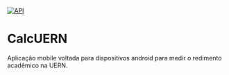 [![API](https://img.shields.io/badge/API-8%2B-blue.svg?style=flat)](https://android-arsenal.com/api?level=8)
# CalcUERN

Aplicação mobile voltada para dispositivos android para medir o redimento acadêmico na UERN.
